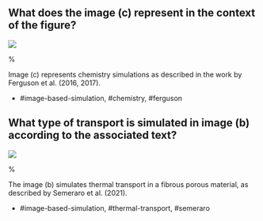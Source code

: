 ## What does the image (c) represent in the context of the figure?

![](https://cdn.mathpix.com/cropped/2024_06_05_0d6b33a18daa3d6ea92cg-1.jpg?height=494&width=496&top_left_y=174&top_left_x=1196)

%

Image (c) represents chemistry simulations as described in the work by Ferguson et al. (2016, 2017).

- #image-based-simulation, #chemistry, #ferguson

## What type of transport is simulated in image (b) according to the associated text?

![](https://cdn.mathpix.com/cropped/2024_06_05_0d6b33a18daa3d6ea92cg-1.jpg?height=567&width=499&top_left_y=149&top_left_x=675)

%

The image (b) simulates thermal transport in a fibrous porous material, as described by Semeraro et al. (2021).

- #image-based-simulation, #thermal-transport, #semeraro
